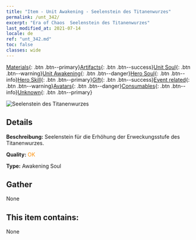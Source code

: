 ```yaml
---
title: "Item - Unit Awakening - Seelenstein des Titanenwurzes"
permalink: /unt_342/
excerpt: "Era of Chaos  Seelenstein des Titanenwurzes"
last_modified_at: 2021-07-14
locale: de
ref: "unt_342.md"
toc: false
classes: wide
---
```

 [Materials](/ItemsDE/){: .btn .btn--primary}[Artifacts](/ItemsDE/Artifacts/){: .btn .btn--success}[Unit Soul](/ItemsDE/UnitSoul/){: .btn .btn--warning}[Unit Awakening](/ItemsDE/UnitAwakening/){: .btn .btn--danger}[Hero Soul](/ItemsDE/HeroSoul/){: .btn .btn--info}[Hero Skill](/ItemsDE/HeroSkill/){: .btn .btn--primary}[Gift](/ItemsDE/Gift/){: .btn .btn--success}[Event related](/ItemsDE/Events/){: .btn .btn--warning}[Avatars](/ItemsDE/Avatars/){: .btn .btn--danger}[Consumables](/ItemsDE/Consumables/){: .btn .btn--info}[Unknown](/ItemsDE/Unknown/){: .btn .btn--primary}

 ![Seelenstein des Titanenwurzes](/images/u/tia_dufengcao.jpg)

## Details
 **Beschreibung:** Seelenstein für die Erhöhung der Erweckungsstufe des Titanenwurzes.

 **Quality:** <span style="color: #FF8C00">OK</span>

 **Type:** Awakening Soul

## Gather

  None

## This item contains:

  None


